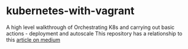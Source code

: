 # kubernetes-with-vagrant
A high level walkthrough of Orchestrating K8s and carrying out basic actions - deployment and autoscale
This repository has a relationship to this [article on medium](https://medium.com/@nwoyesamuelc/kubernetes-with-vagrant-a-beginners-everything-you-need-to-know-65076bf9b417)
